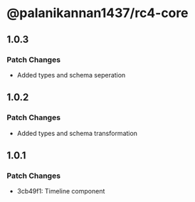 # @palanikannan1437/rc4-core

## 1.0.3

### Patch Changes

- Added types and schema seperation

## 1.0.2

### Patch Changes

- Added types and schema transformation

## 1.0.1

### Patch Changes

- 3cb49f1: Timeline component
